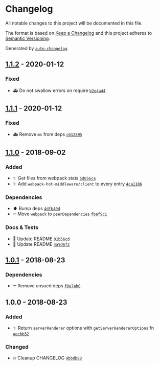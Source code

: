 # Changelog
All notable changes to this project will be documented in this file.

The format is based on [Keep a Changelog](http://keepachangelog.com/en/1.0.0/)
and this project adheres to [Semantic Versioning](http://semver.org/spec/v2.0.0.html).

Generated by [`auto-changelog`](https://github.com/CookPete/auto-changelog).

## [1.1.2](https://github.com/exah/webpack-universal-hot-middleware/compare/1.1.1...1.1.2) - 2020-01-12

### Fixed

- 🚑 Do not swallow errors on require [`b2e4a44`](https://github.com/exah/webpack-universal-hot-middleware/commit/b2e4a44f0f349aae944becc489b5d49486f7eaf5)

## [1.1.1](https://github.com/exah/webpack-universal-hot-middleware/compare/1.1.0...1.1.1) - 2020-01-12

### Fixed

- 🚑 Remove `ms` from deps [`c612895`](https://github.com/exah/webpack-universal-hot-middleware/commit/c612895993d82c6b2a2a61748613a408967df914)

## [1.1.0](https://github.com/exah/webpack-universal-hot-middleware/compare/1.0.1...1.1.0) - 2018-09-02
### Added

- ✨ Get files from webpack stats [`5d056ca`](https://github.com/exah/webpack-universal-hot-middleware/commit/5d056cafb5b341fcb28067660f6d901ade6b2628)
- ✨ Add `webpack-hot-middleware/client` to every entry [`4ca1106`](https://github.com/exah/webpack-universal-hot-middleware/commit/4ca1106d7854700e89561d97b7da717ec04f65b6)

### Dependencies

- ⬆️ Bump deps [`4dfb40d`](https://github.com/exah/webpack-universal-hot-middleware/commit/4dfb40df8b2d212ed9c69551b970e5ad8160f484)
- ➖ Move `webpack` to `peerDependencies` [`fbaf9c1`](https://github.com/exah/webpack-universal-hot-middleware/commit/fbaf9c160f9b147284c6674fb2facc24a02fa13b)

### Docs & Tests

- 📝 Update README [`01b56cd`](https://github.com/exah/webpack-universal-hot-middleware/commit/01b56cd494e2493098e62c21ccc26bd7ad17ea60)
- 📝 Update README [`4a9d6f2`](https://github.com/exah/webpack-universal-hot-middleware/commit/4a9d6f236ac7eb849613c874be235d7e4460b137)

## [1.0.1](https://github.com/exah/webpack-universal-hot-middleware/compare/1.0.0...1.0.1) - 2018-08-23

### Dependencies

- ➖ Remove unsued deps [`f8e7ab8`](https://github.com/exah/webpack-universal-hot-middleware/commit/f8e7ab87229726daa9dcdb21285571f13a23a45f)

## 1.0.0 - 2018-08-23
### Added

- ✨ Return `serverRenderer` options with `getServerRendererOptions` fn [`aecbb32`](https://github.com/exah/webpack-universal-hot-middleware/commit/aecbb32a48aa9ee5230804963ac9fe6742308a10)

### Changed

- 🔥 Cleanup CHANGELOG [`9bbdb88`](https://github.com/exah/webpack-universal-hot-middleware/commit/9bbdb88176433bd87fc2e19706a1f3f583183fcf)
